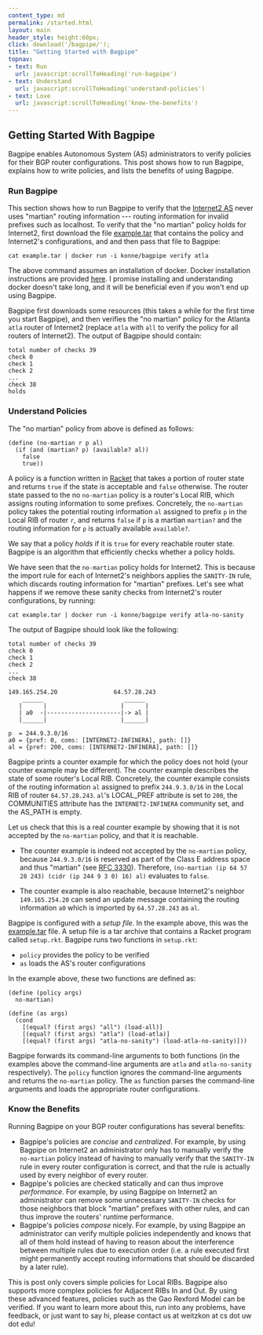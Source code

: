 ```yaml
---
content_type: md
permalink: /started.html
layout: main
header_style: height:60px;
click: download('/bagpipe/');
title: "Getting Started with Bagpipe"
topnav:
- text: Run
  url: javascript:scrollToHeading('run-bagpipe')
- text: Understand
  url: javascript:scrollToHeading('understand-policies')
- text: Love
  url: javascript:scrollToHeading('know-the-benefits')
---
```


Getting Started With Bagpipe
----------------------------

Bagpipe enables Autonomous System (AS) administrators to verify policies for their BGP router configurations. This post shows how to run Bagpipe, explains  how to write policies, and lists the benefits of using Bagpipe.

<!--more-->

### Run Bagpipe

This section shows how to run Bagpipe to verify that the [Internet2 AS][I2] never uses "martian" routing information --- routing information for invalid prefixes such as localhost. To verify that the "no martian" policy holds for Internet2, first download the file [example.tar][EX] that contains the policy and Internet2's configurations, and and then pass that file to Bagpipe:

    cat example.tar | docker run -i konne/bagpipe verify atla

The above command assumes an installation of docker. Docker installation instructions are provided [here][DOCKER]. I promise installing and understanding docker doesn't take long, and it will be beneficial even if you won't end up using Bagpipe.

Bagpipe first downloads some resources (this takes a while for the first time you start Bagpipe), and then verifies the "no martian" policy for the Atlanta `atla` router of Internet2 (replace `atla` with `all` to verify the policy for all routers of Internet2). The output of Bagpipe should contain:

    total number of checks 39
    check 0
    check 1
    check 2
    ...
    check 38
    holds

### Understand Policies

The "no martian" policy from above is defined as follows:

    (define (no-martian r p al)
      (if (and (martian? p) (available? al))
        false
        true))

A policy is a function written in [Racket][RT] that takes a portion of router state and returns `true` if the state is acceptable and `false` otherwise. The router state passed to the no `no-martian` policy is a router's Local RIB, which assigns routing information to some prefixes. Concretely, the `no-martian` policy takes the potential routing information `al` assigned to prefix `p` in the Local RIB of router `r`, and returns `false` if `p` is a martian `martian?` and the routing information for `p` is actually available `available?`.

We say that a policy _holds_ if it is `true` for every reachable router state. Bagpipe is an algorithm that efficiently checks whether a policy holds.

We have seen that the `no-martian` policy holds for Internet2. This is because the import rule for each of Internet2's neighbors applies the `SANITY-IN` rule, which discards routing information for "martian" prefixes. Let's see what happens if we remove these sanity checks from Internet2's router configurations, by running:

    cat example.tar | docker run -i konne/bagpipe verify atla-no-sanity

The output of Bagpipe should look like the following:

    total number of checks 39
    check 0
    check 1
    check 2
    ...
    check 38
                                   
    149.165.254.20                64.57.28.243
        ______                       ______
       |      |                     |      |
       | a0  -|---------------------|-> al |
       |______|                     |______|

    p  = 244.9.3.0/16
    a0 = {pref: 0, coms: [INTERNET2-INFINERA], path: []}
    al = {pref: 200, coms: [INTERNET2-INFINERA], path: []}

Bagpipe prints a counter example for which the policy does not hold (your counter example may be different). The counter example describes the state of some router's Local RIB. Concretely, the counter example consists of the routing information `al` assigned to prefix `244.9.3.0/16` in the Local RIB of router `64.57.28.243`. `al`'s LOCAL_PREF attribute is set to `200`, the COMMUNITIES attribute has the `INTERNET2-INFINERA` community set, and the AS_PATH is empty. 

Let us check that this is a real counter example by showing that it is not accepted by the `no-martian` policy, and that it is reachable.

- The counter example is indeed not accepted by the `no-martian` policy, because `244.9.3.0/16` is reserved as part of the Class E address space and thus "martian" (see [RFC 3330][RFC3330]). Therefore, `(no-martian (ip 64 57 28 243) (cidr (ip 244 9 3 0) 16) al)` evaluates to `false`.

- The counter example is also reachable, because Internet2's neighbor `149.165.254.20` can send an update message containing the routing information `a0` which is imported by `64.57.28.243` as `al`.

Bagpipe is configured with a _setup file_. In the example above, this was the [example.tar][EX] file. A setup file is a tar archive that contains a Racket program called `setup.rkt`. Bagpipe runs two functions in `setup.rkt`:

- `policy` provides the policy to be verified
- `as` loads the AS's router configurations

In the example above, these two functions are defined as:

    (define (policy args)
      no-martian)

    (define (as args)
      (cond
        [(equal? (first args) "all") (load-all)]
        [(equal? (first args) "atla") (load-atla)]
        [(equal? (first args) "atla-no-sanity") (load-atla-no-sanity)]))

Bagpipe forwards its command-line arguments to both functions (in the examples above the command-line arguments are `atla` and `atla-no-sanity` respectively). The `policy` function ignores the command-line arguments and returns the `no-martian` policy. The `as` function parses the command-line arguments and loads the appropriate router configurations.

### Know the Benefits

Running Bagpipe on your BGP router configurations has several benefits:


- Bagpipe's policies are _concise_ and _centralized_. For example, by using Bagpipe on Internet2 an administrator only has to manually verify the `no-martian` policy instead of having to manually verify that the `SANITY-IN` rule in every router configuration is correct, and that the rule is actually used by every neighbor of every router.
- Bagpipe's policies are checked statically and can thus improve _performance_. For example, by using Bagpipe on Internet2 an administrator can remove some unnecessary `SANITY-IN` checks for those neighbors that block "martian" prefixes with other rules, and can thus improve the routers' runtime performance.
- Bagpipe's policies _compose_ nicely. For example, by using Bagpipe an administrator can verify multiple policies independently and knows that all of them hold instead of having to reason about the interference between multiple rules due to execution order (i.e. a rule executed first might permanently accept routing informations that should be discarded by a later rule).

This is post only covers simple policies for Local RIBs. Bagpipe also supports more complex policies for Adjacent RIBs In and Out. By using these advanced features, policies such as the Gao Rexford Model can be verified. If you want to learn more about this, run into any problems, have feedback, or just want to say hi, please contact us at weitzkon at cs dot uw dot edu!

[RT]: http://racket-lang.org/
[EX]: assets/example.tar
[DOCKER]: https://docs.docker.com/installation/
[I2]: http://www.internet2.edu/
[RFC3330]: https://tools.ietf.org/html/rfc3330
